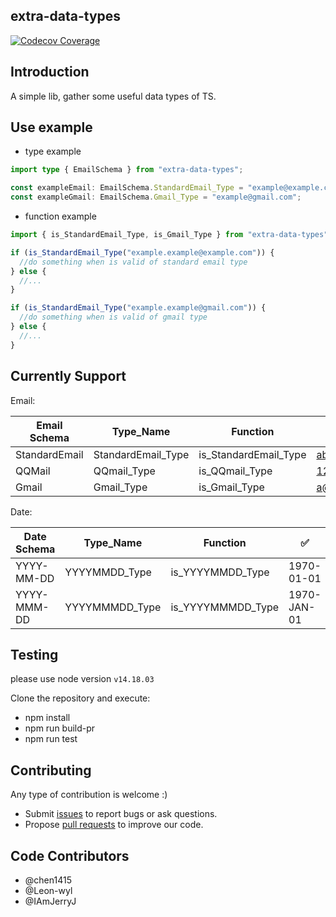 ## extra-data-types

[![Codecov Coverage](https://img.shields.io/codecov/c/github/chen1415/extra-data-types/coverage.svg?style=flat-square)](https://codecov.io/gh/chen1415/extra-data-types/)

## Introduction

A simple lib, gather some useful data types of TS.

## Use example

- type example

```ts
import type { EmailSchema } from "extra-data-types";

const exampleEmail: EmailSchema.StandardEmail_Type = "example@example.com";
const exampleGmail: EmailSchema.Gmail_Type = "example@gmail.com";
```

- function example

```ts
import { is_StandardEmail_Type, is_Gmail_Type } from "extra-data-types";

if (is_StandardEmail_Type("example.example@example.com")) {
  //do something when is valid of standard email type
} else {
  //...
}

if (is_StandardEmail_Type("example.example@gmail.com")) {
  //do something when is valid of gmail type
} else {
  //...
}
```

## Currently Support

Email:

| Email Schema  | Type_Name          | Function              | :white_check_mark: | :x:         |
| ------------- | ------------------ | --------------------- | ------------------ | ----------- |
| StandardEmail | StandardEmail_Type | is_StandardEmail_Type | abc@abc.com        | abc         |
| QQMail        | QQmail_Type        | is_QQmail_Type        | 123@qq.com         | a@a.com     |
| Gmail         | Gmail_Type         | is_Gmail_Type         | a@gmail.com        | a@cmail.com |

Date:

| Date Schema  |   Type_Name    |     Function      | :white_check_mark: |       :x:        |
| -----------  | -------------- | ----------------- | ------------------ | ---------------  |
| YYYY-MM-DD   | YYYYMMDD_Type  | is_YYYYMMDD_Type  |     1970-01-01     |    19700101      |
| YYYY-MMM-DD  | YYYYMMMDD_Type | is_YYYYMMMDD_Type |    1970-JAN-01     | 1970-JANUARY-01  |

## Testing

please use node version ```v14.18.03```

Clone the repository and execute:


- npm install
- npm run build-pr
- npm run test


## Contributing

Any type of contribution is welcome :)

- Submit [issues](https://github.com/chen1415/extra-data-types/issues) to report bugs or ask questions.
- Propose [pull requests](https://github.com/chen1415/extra-data-types/pulls) to improve our code.

## Code Contributors

- @chen1415
- @Leon-wyl
- @IAmJerryJ